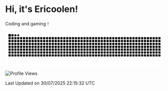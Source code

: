 # Hi, it's Ericoolen!
Coding and gaming！

<picture>
  <source media="(prefers-color-scheme: dark)" srcset="https://raw.githubusercontent.com/Eric-Song-Nop/Eric-Song-Nop/output/github-contribution-grid-snake-dark.svg">
  <source media="(prefers-color-scheme: light)" srcset="https://raw.githubusercontent.com/Eric-Song-Nop/Eric-Song-Nop/output/github-contribution-grid-snake.svg">
  <img alt="github contribution grid snake animation" src="https://raw.githubusercontent.com/Eric-Song-Nop/Eric-Song-Nop/output/github-contribution-grid-snake.svg">
</picture>

<!--START_SECTION:waka-->
![Profile Views](http://img.shields.io/badge/Profile%20Views-2-blue)


 Last Updated on 30/07/2025 22:15:32 UTC
<!--END_SECTION:waka-->
